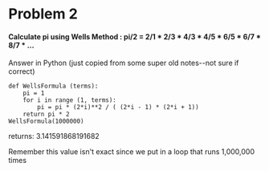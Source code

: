 # Problem 2

#### Calculate pi using Wells Method : pi/2 = 2/1 \* 2/3 \* 4/3 \* 4/5 \* 6/5 \* 6/7 \* 8/7 \* ...



Answer in Python \(just copied from some super old notes--not sure if correct\)

```
def WellsFormula (terms):
    pi = 1
    for i in range (1, terms):
        pi = pi * (2*i)**2 / ( (2*i - 1) * (2*i + 1))
    return pi * 2
WellsFormula(1000000)
```

returns: 3.141591868191682

Remember this value isn't exact since we put in a loop that runs 1,000,000 times

